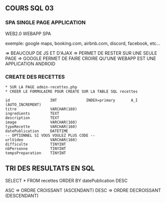 ## COURS SQL 03


### SPA SINGLE PAGE APPLICATION

WEB2.0
WEBAPP
SPA

exemple: google maps, booking.com, airbnb.com, discord, facebook, etc...

=> BEAUCOUP DE JS ET D'AJAX
=> PERMET DE RESTER SUR UNE SEULE PAGE
=> GOOGLE PERMET DE FAIRE CROIRE QU'UNE WEBAPP EST UNE APPLICATION ANDROID

### CREATE DES RECETTES


    * SUR LA PAGE admin-recettes.php
    * CREER LE FORMULAIRE POUR CREATE SUR LA TABLE SQL recettes

    id                  INT             INDEX=primary       A_I (AUTO_INCREMENT)
    titre               VARCHAR(160)
    ingredients         TEXT    
    description         TEXT
    image               VARCHAR(160)
    typeRecette         VARCHAR(160)
    datePublication     DATETIME
    -- OPTIONNEL SI VOUS VOULEZ PLUS CODE --
    urlVideo            VARCHAR(160)
    difficulte          TINYINT
    nbPersonne          TINYINT
    tempsPreparation    TINYINT


## TRI DES RESULTATS EN SQL


SELECT * FROM recettes
ORDER BY datePublication DESC


ASC     => ORDRE CROISSANT (ASCENDANT)
DESC    => ORDRE DECROISSANT (DESCENDANT)